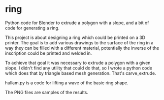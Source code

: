 # ring
Python code for Blender to extrude a polygon with a slope, and a bit of code for generating a ring.

This project is about designing a ring which could be printed on a 3D printer.
The goal is to add various drawings to the surface of the ring in a way they can be filled with a different material,
potentially the inverse of the inscription could be printed and welded in.

To achieve that goal it was necessary to extrude a polygon with a given slope. I didn't find any utility that could do that, 
so I wrote a python code which does that by triangle based mesh generation. That's carve_extrude.

hullam.py is a code for lifting a wave of the basic ring shape.

The PNG files are samples of the results.
